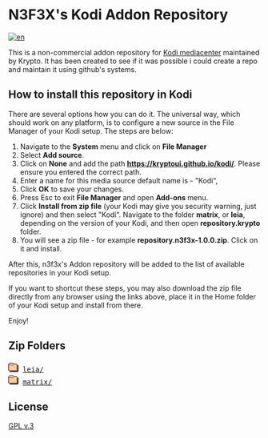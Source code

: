 # N3F3X's Kodi Addon Repository 
[![en](https://img.shields.io/badge/lang-en-red.svg)](./Readme.md)

This is a non-commercial addon repository for [Kodi mediacenter](https://kodi.tv) 
maintained by Krypto.
It has been created to see if it was possible i could create a repo and maintain it using github's systems.

## How to install this repository in Kodi

There are several options how you can do it. The universal way, which 
should work on any platform, is to configure a new source in the 
File Manager of your Kodi setup. The steps are below:

1. Navigate to the **System** menu and click on **File Manager**
2. Select **Add source**. 
3. Click on **None** and add the path **https://kryptoui.github.io/kodi/**. 
   Please ensure you entered the correct path.
5. Enter a name for this media source default name is - "Kodi",
6. Click **OK** to save your changes.
7. Press Esc to exit **File Manager** and open **Add-ons** menu.
8. Click **Install from zip file** (your Kodi may give you security warning, just ignore)
   and then select "Kodi". Navigate to the folder 
   **matrix**, or 
   **leia**,
   depending on the version of your Kodi, and then open **repository.krypto** folder.
9. You will see a zip file - for example **repository.n3f3x-1.0.0.zip**. Click on it
   and install.
   
After this, n3f3x's Addon repository will be added to the list of available repositories
in your Kodi setup.

If you want to shortcut these steps, you may also download the zip file directly 
from any browser using the links above, place it in the Home folder of your
Kodi setup and install from there.

Enjoy!

## Zip Folders

<pre>
<img src="icons/folder.gif" alt="[DIR]" width="20" height="22"/> <a href="leia/">leia/</a> 
<img src="icons/folder.gif" alt="[DIR]" width="20" height="22"/> <a href="matrix/">matrix/</a> 
</pre>

## License

[GPL v.3](http://www.gnu.org/copyleft/gpl.html)
